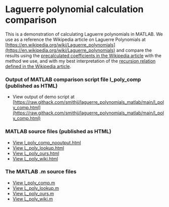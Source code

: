 # Laguerre polynomial calculation comparison
This is a demonstration of calculating Laguerre polynomials in MATLAB. We use as a reference the Wikipedia article on Laguerre Polynomials at [https://en.wikipedia.org/wiki/Laguerre_polynomials](https://en.wikipedia.org/wiki/Laguerre_polynomials) and compare the results using the [precalculated coefficients in the Wikipedia article](https://en.wikipedia.org/wiki/Laguerre_polynomials#The_first_few_polynomials) with the method we use, and with my best interpretation of the [recursion relation defined in the Wikipedia article](https://en.wikipedia.org/wiki/Laguerre_polynomials#Recursive_definition,_closed_form,_and_generating_function). 

### Output of MATLAB comparison script file l_poly_comp (published as HTML)
- View output of demo script at [https://raw.githack.com/smithjj/laguerre_polynomials_matlab/main/l_poly_comp.html](https://raw.githack.com/smithjj/laguerre_polynomials_matlab/main/l_poly_comp.html)

### MATLAB source files (published as HTML)
- [View l_poly_comp_nooutput.html](https://raw.githack.com/smithjj/laguerre_polynomials_matlab/main/l_poly_comp_nooutput.html)
- [View L_poly_lookup.html](https://raw.githack.com/smithjj/laguerre_polynomials_matlab/main/L_poly_lookup.html)
- [View L_poly_ours.html](https://raw.githack.com/smithjj/laguerre_polynomials_matlab/main/L_poly_ours.html)
- [View L_poly_wiki.html](https://raw.githack.com/smithjj/laguerre_polynomials_matlab/main/L_poly_wiki.html)

### The MATLAB .m source files 
- [View l_poly_comp.m](l_poly_comp.m)
- [View L_poly_lookup.m](L_poly_lookup.m)
- [View L_poly_ours.m](L_poly_ours.m)
- [View L_poly_wiki.m](L_poly_wiki.m)

